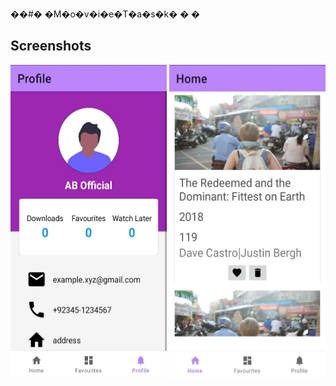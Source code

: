 ��#� �M�o�v�i�e�T�a�s�k�
�
�

## Screenshots

<img src="https://raw.githubusercontent.com/aniket691/MovieTask/main/app/images/2%20(1).jpg" height="500" width="250">             <img src="https://raw.githubusercontent.com/aniket691/MovieTask/main/app/images/2%20(2).jpg" height="500" width="250">    
